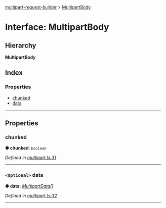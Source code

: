 [multipart-request-builder](../README.md) > [MultipartBody](../interfaces/multipartbody.md)

# Interface: MultipartBody

## Hierarchy

**MultipartBody**

## Index

### Properties

* [chunked](multipartbody.md#chunked)
* [data](multipartbody.md#data)

---

## Properties

<a id="chunked"></a>

###  chunked

**● chunked**: *`boolean`*

*Defined in [multipart.ts:31](https://github.axa.com/Digital/bauta-nodejs/blob/4798ac7/packages/multipart-request-builder/src/multipart.ts#L31)*

___
<a id="data"></a>

### `<Optional>` data

**● data**: *[MultipartData](multipartdata.md)[]*

*Defined in [multipart.ts:32](https://github.axa.com/Digital/bauta-nodejs/blob/4798ac7/packages/multipart-request-builder/src/multipart.ts#L32)*

___


